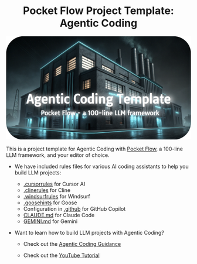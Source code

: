<h1 align="center">Pocket Flow Project Template: Agentic Coding</h1>

<p align="center">
  <a href="https://github.com/The-Pocket/PocketFlow" target="_blank">
    <img 
      src="./assets/banner.png" width="800"
    />
  </a>
</p>

This is a project template for Agentic Coding with [Pocket Flow](https://github.com/The-Pocket/PocketFlow), a 100-line LLM framework, and your editor of choice.

- We have included rules files for various AI coding assistants to help you build LLM projects:
  - [.cursorrules](.cursorrules) for Cursor AI
  - [.clinerules](.clinerules) for Cline
  - [.windsurfrules](.windsurfrules) for Windsurf
  - [.goosehints](.goosehints) for Goose
  - Configuration in [.github](.github) for GitHub Copilot
  - [CLAUDE.md](CLAUDE.md) for Claude Code
  - [GEMINI.md](GEMINI.md) for Gemini
  
- Want to learn how to build LLM projects with Agentic Coding?

  - Check out the [Agentic Coding Guidance](https://the-pocket.github.io/PocketFlow/guide.html)
    
  - Check out the [YouTube Tutorial](https://www.youtube.com/@ZacharyLLM?sub_confirmation=1)

